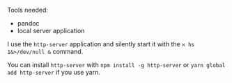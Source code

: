 Tools needed:
- pandoc
- local server application

I use the `http-server` application and silently start it with the `ℵ hs 1&>/dev/null &` command.

You can install `http-server` with `npm install -g http-server` or `yarn global add http-server` if you use yarn.